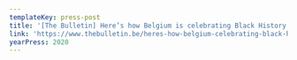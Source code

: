 ```yaml
---
templateKey: press-post
title: '[The Bulletin] Here’s how Belgium is celebrating Black History Month'
link: 'https://www.thebulletin.be/heres-how-belgium-celebrating-black-history-month'
yearPress: 2020
---
```

